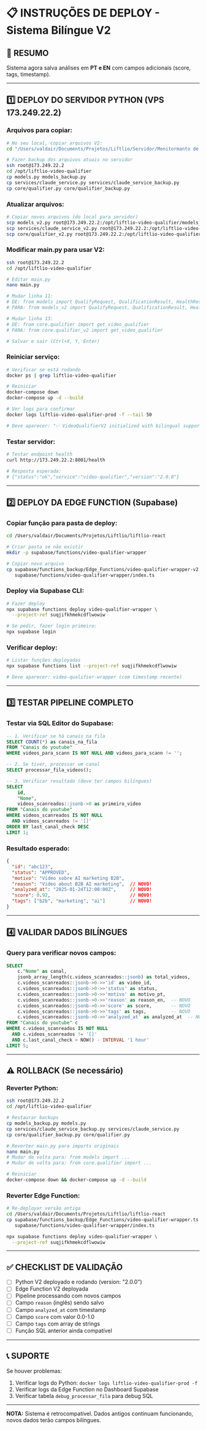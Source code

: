 # 📋 INSTRUÇÕES DE DEPLOY - Sistema Bilíngue V2

## 🎯 RESUMO
Sistema agora salva análises em **PT e EN** com campos adicionais (score, tags, timestamp).

---

## 1️⃣ DEPLOY DO SERVIDOR PYTHON (VPS 173.249.22.2)

### Arquivos para copiar:
```bash
# No seu local, copiar arquivos V2:
cd "/Users/valdair/Documents/Projetos/Liftlio/Servidor/Monitormanto de canais"

# Fazer backup dos arquivos atuais no servidor
ssh root@173.249.22.2
cd /opt/liftlio-video-qualifier
cp models.py models_backup.py
cp services/claude_service.py services/claude_service_backup.py
cp core/qualifier.py core/qualifier_backup.py
```

### Atualizar arquivos:
```bash
# Copiar novos arquivos (do local para servidor)
scp models_v2.py root@173.249.22.2:/opt/liftlio-video-qualifier/models_v2.py
scp services/claude_service_v2.py root@173.249.22.2:/opt/liftlio-video-qualifier/services/claude_service_v2.py
scp core/qualifier_v2.py root@173.249.22.2:/opt/liftlio-video-qualifier/core/qualifier_v2.py
```

### Modificar main.py para usar V2:
```bash
ssh root@173.249.22.2
cd /opt/liftlio-video-qualifier

# Editar main.py
nano main.py

# Mudar linha 11:
# DE: from models import QualifyRequest, QualificationResult, HealthResponse
# PARA: from models_v2 import QualifyRequest, QualificationResult, HealthResponse

# Mudar linha 13:
# DE: from core.qualifier import get_video_qualifier
# PARA: from core.qualifier_v2 import get_video_qualifier

# Salvar e sair (Ctrl+X, Y, Enter)
```

### Reiniciar serviço:
```bash
# Verificar se está rodando
docker ps | grep liftlio-video-qualifier

# Reiniciar
docker-compose down
docker-compose up -d --build

# Ver logs para confirmar
docker logs liftlio-video-qualifier-prod -f --tail 50

# Deve aparecer: "✅ VideoQualifierV2 initialized with bilingual support"
```

### Testar servidor:
```bash
# Testar endpoint health
curl http://173.249.22.2:8001/health

# Resposta esperada:
# {"status":"ok","service":"video-qualifier","version":"2.0.0"}
```

---

## 2️⃣ DEPLOY DA EDGE FUNCTION (Supabase)

### Copiar função para pasta de deploy:
```bash
cd /Users/valdair/Documents/Projetos/Liftlio/liftlio-react

# Criar pasta se não existir
mkdir -p supabase/functions/video-qualifier-wrapper

# Copiar novo arquivo
cp supabase/functions_backup/Edge_Functions/video-qualifier-wrapper-v2.ts \
   supabase/functions/video-qualifier-wrapper/index.ts
```

### Deploy via Supabase CLI:
```bash
# Fazer deploy
npx supabase functions deploy video-qualifier-wrapper \
  --project-ref suqjifkhmekcdflwowiw

# Se pedir, fazer login primeiro:
npx supabase login
```

### Verificar deploy:
```bash
# Listar funções deployadas
npx supabase functions list --project-ref suqjifkhmekcdflwowiw

# Deve aparecer: video-qualifier-wrapper (com timestamp recente)
```

---

## 3️⃣ TESTAR PIPELINE COMPLETO

### Testar via SQL Editor do Supabase:
```sql
-- 1. Verificar se há canais na fila
SELECT COUNT(*) as canais_na_fila
FROM "Canais do youtube"
WHERE videos_para_scann IS NOT NULL AND videos_para_scann != '';

-- 2. Se tiver, processar um canal
SELECT processar_fila_videos();

-- 3. Verificar resultado (deve ter campos bilíngues)
SELECT
    id,
    "Nome",
    videos_scanreados::jsonb->0 as primeiro_video
FROM "Canais do youtube"
WHERE videos_scanreados IS NOT NULL
  AND videos_scanreados != '[]'
ORDER BY last_canal_check DESC
LIMIT 1;
```

### Resultado esperado:
```json
{
  "id": "abc123",
  "status": "APPROVED",
  "motivo": "Vídeo sobre AI marketing B2B",
  "reason": "Video about B2B AI marketing",  // NOVO!
  "analyzed_at": "2025-01-24T12:00:00Z",     // NOVO!
  "score": 0.92,                             // NOVO!
  "tags": ["b2b", "marketing", "ai"]         // NOVO!
}
```

---

## 4️⃣ VALIDAR DADOS BILÍNGUES

### Query para verificar novos campos:
```sql
SELECT
    c."Nome" as canal,
    jsonb_array_length(c.videos_scanreados::jsonb) as total_videos,
    c.videos_scanreados::jsonb->0->>'id' as video_id,
    c.videos_scanreados::jsonb->0->>'status' as status,
    c.videos_scanreados::jsonb->0->>'motivo' as motivo_pt,
    c.videos_scanreados::jsonb->0->>'reason' as reason_en,  -- NOVO
    c.videos_scanreados::jsonb->0->>'score' as score,       -- NOVO
    c.videos_scanreados::jsonb->0->>'tags' as tags,         -- NOVO
    c.videos_scanreados::jsonb->0->>'analyzed_at' as analyzed_at  -- NOVO
FROM "Canais do youtube" c
WHERE c.videos_scanreados IS NOT NULL
  AND c.videos_scanreados != '[]'
  AND c.last_canal_check > NOW() - INTERVAL '1 hour'
LIMIT 5;
```

---

## ⚠️ ROLLBACK (Se necessário)

### Reverter Python:
```bash
ssh root@173.249.22.2
cd /opt/liftlio-video-qualifier

# Restaurar backups
cp models_backup.py models.py
cp services/claude_service_backup.py services/claude_service.py
cp core/qualifier_backup.py core/qualifier.py

# Reverter main.py para imports originais
nano main.py
# Mudar de volta para: from models import ...
# Mudar de volta para: from core.qualifier import ...

# Reiniciar
docker-compose down && docker-compose up -d --build
```

### Reverter Edge Function:
```bash
# Re-deployar versão antiga
cd /Users/valdair/Documents/Projetos/Liftlio/liftlio-react
cp supabase/functions_backup/Edge_Functions/video-qualifier-wrapper.ts \
   supabase/functions/video-qualifier-wrapper/index.ts

npx supabase functions deploy video-qualifier-wrapper \
  --project-ref suqjifkhmekcdflwowiw
```

---

## ✅ CHECKLIST DE VALIDAÇÃO

- [ ] Python V2 deployado e rodando (version: "2.0.0")
- [ ] Edge Function V2 deployada
- [ ] Pipeline processando com novos campos
- [ ] Campo `reason` (inglês) sendo salvo
- [ ] Campo `analyzed_at` com timestamp
- [ ] Campo `score` com valor 0.0-1.0
- [ ] Campo `tags` com array de strings
- [ ] Função SQL anterior ainda compatível

---

## 📞 SUPORTE

Se houver problemas:
1. Verificar logs do Python: `docker logs liftlio-video-qualifier-prod -f`
2. Verificar logs da Edge Function no Dashboard Supabase
3. Verificar tabela `debug_processar_fila` para debug SQL

---

**NOTA:** Sistema é retrocompatível. Dados antigos continuam funcionando, novos dados terão campos bilíngues.